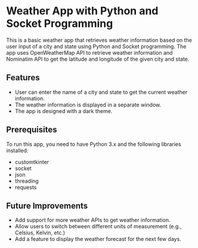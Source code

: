 # Weather App with Python and Socket Programming
This is a basic weather app that retrieves weather information based on the user input of a city and state using Python and Socket programming. The app uses OpenWeatherMap API to retrieve weather information and Nominatim API to get the latitude and longitude of the given city and state.

## Features
- User can enter the name of a city and state to get the current weather information.
- The weather information is displayed in a separate window.
- The app is designed with a dark theme.

## Prerequisites
To run this app, you need to have Python 3.x and the following libraries installed:
- customtkinter
- socket
- json
- threading
- requests

## Future Improvements
- Add support for more weather APIs to get weather information.
- Allow users to switch between different units of measurement (e.g., Celsius, Kelvin, etc.)
- Add a feature to display the weather forecast for the next few days.
